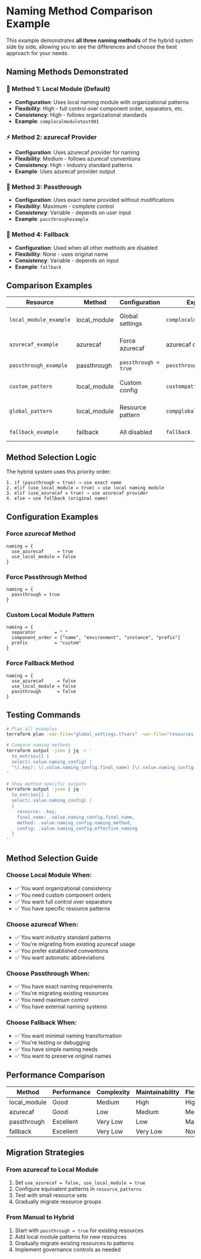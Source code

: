# Naming Method Comparison Example

This example demonstrates **all three naming methods** of the hybrid system side by side, allowing you to see the differences and choose the best approach for your needs.

## Naming Methods Demonstrated

### 🔧 Method 1: Local Module (Default)
- **Configuration**: Uses local naming module with organizational patterns
- **Flexibility**: High - full control over component order, separators, etc.
- **Consistency**: High - follows organizational standards
- **Example**: `complocalmoduletest001`

### ⚡ Method 2: azurecaf Provider
- **Configuration**: Uses azurecaf provider for naming
- **Flexibility**: Medium - follows azurecaf conventions
- **Consistency**: High - industry standard patterns
- **Example**: Uses azurecaf provider output

### 🎯 Method 3: Passthrough
- **Configuration**: Uses exact name provided without modifications
- **Flexibility**: Maximum - complete control
- **Consistency**: Variable - depends on user input
- **Example**: `passthroughexample`

### 🔄 Method 4: Fallback
- **Configuration**: Used when all other methods are disabled
- **Flexibility**: None - uses original name
- **Consistency**: Variable - depends on input
- **Example**: `fallback`

## Comparison Examples

| Resource | Method | Configuration | Expected Result | Use Case |
|----------|--------|---------------|-----------------|----------|
| `local_module_example` | local_module | Global settings | `complocalmoduletest001` | Standard organizational naming |
| `azurecaf_example` | azurecaf | Force azurecaf | azurecaf output | Industry standard patterns |
| `passthrough_example` | passthrough | `passthrough = true` | `passthroughexample` | Exact name control |
| `custom_pattern` | local_module | Custom config | `custompattern_test_002_custom` | Team-specific patterns |
| `global_pattern` | local_module | Resource pattern | `compglobalpatterntest003` | Resource-optimized naming |
| `fallback_example` | fallback | All disabled | `fallback` | Fallback behavior |

## Method Selection Logic

The hybrid system uses this priority order:

```hcl
1. if (passthrough = true) → use exact name
2. elif (use_local_module = true) → use local naming module
3. elif (use_azurecaf = true) → use azurecaf provider
4. else → use fallback (original name)
```

## Configuration Examples

### Force azurecaf Method
```hcl
naming = {
  use_azurecaf     = true
  use_local_module = false
}
```

### Force Passthrough Method
```hcl
naming = {
  passthrough = true
}
```

### Custom Local Module Pattern
```hcl
naming = {
  separator       = "_"
  component_order = ["name", "environment", "instance", "prefix"]
  prefix          = "custom"
}
```

### Force Fallback Method
```hcl
naming = {
  use_azurecaf     = false
  use_local_module = false
  passthrough      = false
}
```

## Testing Commands

```bash
# Plan all examples
terraform plan -var-file="global_settings.tfvars" -var-file="resources.tfvars"

# Compare naming methods
terraform output -json | jq -r '
  to_entries[] | 
  select(.value.naming_config) |
  "\(.key): \(.value.naming_config.final_name) [\(.value.naming_config.naming_method)]"
'

# Show method-specific outputs
terraform output -json | jq '
  to_entries[] | 
  select(.value.naming_config) |
  {
    resource: .key,
    final_name: .value.naming_config.final_name,
    method: .value.naming_config.naming_method,
    config: .value.naming_config.effective_naming
  }
'
```

## Method Selection Guide

### Choose **Local Module** When:
- ✅ You want organizational consistency
- ✅ You need custom component orders
- ✅ You want full control over separators
- ✅ You have specific resource patterns

### Choose **azurecaf** When:
- ✅ You want industry standard patterns
- ✅ You're migrating from existing azurecaf usage
- ✅ You prefer established conventions
- ✅ You want automatic abbreviations

### Choose **Passthrough** When:
- ✅ You have exact naming requirements
- ✅ You're migrating existing resources
- ✅ You need maximum control
- ✅ You have external naming systems

### Choose **Fallback** When:
- ✅ You want minimal naming transformation
- ✅ You're testing or debugging
- ✅ You have simple naming needs
- ✅ You want to preserve original names

## Performance Comparison

| Method | Performance | Complexity | Maintainability | Flexibility |
|--------|-------------|------------|-----------------|-------------|
| local_module | Good | Medium | High | High |
| azurecaf | Good | Low | Medium | Medium |
| passthrough | Excellent | Very Low | Low | Maximum |
| fallback | Excellent | Very Low | Very Low | None |

## Migration Strategies

### From azurecaf to Local Module
1. Set `use_azurecaf = false, use_local_module = true`
2. Configure equivalent patterns in `resource_patterns`
3. Test with small resource sets
4. Gradually migrate resource groups

### From Manual to Hybrid
1. Start with `passthrough = true` for existing resources
2. Add local module patterns for new resources
3. Gradually migrate existing resources to patterns
4. Implement governance controls as needed
